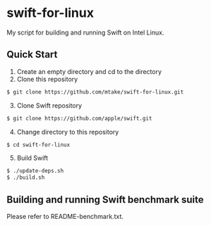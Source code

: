 # swift-for-linux

My script for building and running Swift on Intel Linux.

## Quick Start
1. Create an empty directory and cd to the directory
2. Clone this repository
```sh
$ git clone https://github.com/mtake/swift-for-linux.git
```
3. Clone Swift repository
```sh
$ git clone https://github.com/apple/swift.git
```
4. Change directory to this repository
```sh
$ cd swift-for-linux
```
5. Build Swift
```sh
$ ./update-deps.sh
$ ./build.sh
```

## Building and running Swift benchmark suite
Please refer to README-benchmark.txt.
